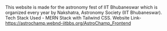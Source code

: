 This website is made for the astronomy fest of IIT Bhubaneswar which is organized every year by Nakshatra, Astronomy Society (IIT Bhubaneswar).
Tech Stack Used - MERN Stack with Tailwind CSS.
Website Link- https://astrochamp.webnd-iitbbs.org/AstroChamp_Frontend
